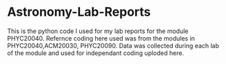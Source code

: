 # Astronomy-Lab-Reports
This is the python code I used for my lab reports for the module PHYC20040.
Refernce coding here used was from the modules in PHYC20040,ACM20030, PHYC20090.
Data was collected during each lab of the module and used for independant coding uploded here.

